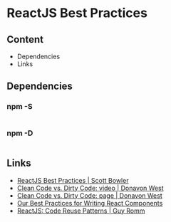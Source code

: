 # ReactJS Best Practices

## Content

* Dependencies
* Links

## Dependencies

### npm -S

```
```

### npm -D

```
```

## Links
* [ReactJS Best Practices | Scott Bowler](https://www.youtube.com/watch?v=TQ4wW63eoIY)
* [Clean Code vs. Dirty Code: video | Donavon West](https://www.youtube.com/watch?v=f93Abe5w_9A)
* [Clean Code vs. Dirty Code: page | Donavon West](https://americanexpress.io/clean-code-dirty-code/)
* [Our Best Practices for Writing React Components](https://engineering.musefind.com/our-best-practices-for-writing-react-components-dec3eb5c3fc8)
* [ReactJS: Code Reuse Patterns | Guy Romm](https://www.youtube.com/watch?v=0BNgi9vofaw)
